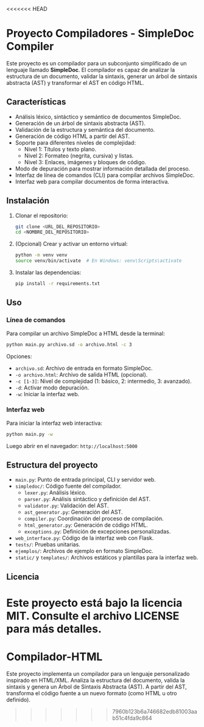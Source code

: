 <<<<<<< HEAD
# Proyecto Compiladores - SimpleDoc Compiler

Este proyecto es un compilador para un subconjunto simplificado de un lenguaje llamado **SimpleDoc**. El compilador es capaz de analizar la estructura de un documento, validar la sintaxis, generar un árbol de sintaxis abstracta (AST) y transformar el AST en código HTML.

## Características

- Análisis léxico, sintáctico y semántico de documentos SimpleDoc.
- Generación de un árbol de sintaxis abstracta (AST).
- Validación de la estructura y semántica del documento.
- Generación de código HTML a partir del AST.
- Soporte para diferentes niveles de complejidad:
  - Nivel 1: Títulos y texto plano.
  - Nivel 2: Formateo (negrita, cursiva) y listas.
  - Nivel 3: Enlaces, imágenes y bloques de código.
- Modo de depuración para mostrar información detallada del proceso.
- Interfaz de línea de comandos (CLI) para compilar archivos SimpleDoc.
- Interfaz web para compilar documentos de forma interactiva.

## Instalación

1. Clonar el repositorio:
   ```bash
   git clone <URL_DEL_REPOSITORIO>
   cd <NOMBRE_DEL_REPOSITORIO>
   ```

2. (Opcional) Crear y activar un entorno virtual:
   ```bash
   python -m venv venv
   source venv/bin/activate  # En Windows: venv\Scripts\activate
   ```

3. Instalar las dependencias:
   ```bash
   pip install -r requirements.txt
   ```

## Uso

### Línea de comandos

Para compilar un archivo SimpleDoc a HTML desde la terminal:

```bash
python main.py archivo.sd -o archivo.html -c 3
```

Opciones:

- `archivo.sd`: Archivo de entrada en formato SimpleDoc.
- `-o archivo.html`: Archivo de salida HTML (opcional).
- `-c [1-3]`: Nivel de complejidad (1: básico, 2: intermedio, 3: avanzado).
- `-d`: Activar modo depuración.
- `-w`: Iniciar la interfaz web.

### Interfaz web

Para iniciar la interfaz web interactiva:

```bash
python main.py -w
```

Luego abrir en el navegador: `http://localhost:5000`

## Estructura del proyecto

- `main.py`: Punto de entrada principal, CLI y servidor web.
- `simpledoc/`: Código fuente del compilador.
  - `lexer.py`: Análisis léxico.
  - `parser.py`: Análisis sintáctico y definición del AST.
  - `validator.py`: Validación del AST.
  - `ast_generator.py`: Generación del AST.
  - `compiler.py`: Coordinación del proceso de compilación.
  - `html_generator.py`: Generación de código HTML.
  - `exceptions.py`: Definición de excepciones personalizadas.
- `web_interface.py`: Código de la interfaz web con Flask.
- `tests/`: Pruebas unitarias.
- `ejemplos/`: Archivos de ejemplo en formato SimpleDoc.
- `static/` y `templates/`: Archivos estáticos y plantillas para la interfaz web.

## Licencia

Este proyecto está bajo la licencia MIT. Consulte el archivo LICENSE para más detalles.
=======
# Compilador-HTML
Este proyecto implementa un compilador para un lenguaje personalizado inspirado en HTML/XML. Analiza la estructura del documento, valida la sintaxis y genera un Árbol de Sintaxis Abstracta (AST). A partir del AST, transforma el código fuente a un nuevo formato (como HTML u otro definido).
>>>>>>> 7960b123b6a746682edb81003aab51c4fda9c864

